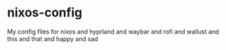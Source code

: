 # nixos-config
My config files for nixos and hyprland and waybar and rofi and wallust and this and that and happy and sad
